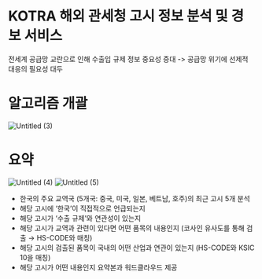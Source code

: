 # KOTRA 해외 관세청 고시 정보 분석 및 경보 서비스
전세계 공급망 교란으로 인해 수출입 규제 정보 중요성 증대 -> 공급망 위기에 선제적 대응의 필요성 대두

# 알고리즘 개괄
![Untitled (3)](https://user-images.githubusercontent.com/76530562/197317586-8ae4295a-10e3-410f-a534-c595a14dfc53.png)


# 요약 
![Untitled (4)](https://user-images.githubusercontent.com/76530562/197317591-d7383aab-de14-4381-8a6d-f03ede587bb2.png)
![Untitled (5)](https://user-images.githubusercontent.com/76530562/197317595-9248eeb1-6a0e-4662-98b0-ca22f471c411.png)


- 한국의 주요 교역국 (5개국: 중국, 미국, 일본, 베트남, 호주)의 최근 고시 5개 분석
- 해당 고시에 ‘한국’이 직접적으로 언급되는지
- 해당 고시가 ‘수출 규제’와 연관성이 있는지
- 해당 고시가 교역과 관련이 있다면 어떤 품목의 내용인지 (코사인 유사도를 통해 검출 → HS-CODE와 매칭)
- 해당 고시의 검출된 품목이 국내의 어떤 산업과 연관이 있는지 (HS-CODE와 KSIC 10을 매칭)
- 해당 고시가 어떤 내용인지 요약본과 워드클라우드 제공
